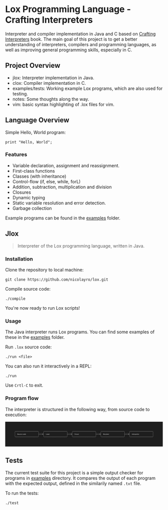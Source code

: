 # Lox Programming Language - Crafting Interpreters

Interpreter and compiler implementation in Java and C based on [Crafting Interpreters](https://craftinginterpreters.com/introduction.html) book. The main goal of this project is to get a better understanding of interpreters, compilers and programming languages, as well as improving general programming skills, especially in C.

## Project Overview

- jlox: Interpreter implementation in Java.
- clox: Compiler implementation in C.
- examples/tests: Working example Lox programs, which are also used for testing.
- notes: Some thoughts along the way.
- vim: basic syntax highlighting of .lox files for vim.

## Language Overview

Simple Hello, World program:
```lox
print "Hello, World";
```

### Features
- Variable declaration, assignment and reassignment.
- First-class functions
- Classes (with inheritance)
- Control-flow (if, else, while, forL)
- Addition, subtraction, multiplication and division
- Closures
- Dynamic typing
- Static variable resolution and error detection.
- Garbage collection

Example programs can be found in the [examples](examples) folder.

## Jlox

> Interpreter of the Lox programming language, written in Java.

### Installation

Clone the repository to local machine:
```shell
git clone https://github.com/nicolayro/lox.git
```

Compile source code:
```shell
./compile
```

You're now ready to run Lox scripts!

### Usage

The Java interpreter runs Lox programs. You can find some examples of these
in the [examples](examples) folder.

Run `.lox` source code:
```shell
./run <file>
```

You can also run it interactively in a REPL:
```shell
./run
```
Use `Crtl-C`  to exit.

### Program flow
The interpreter is structured in the following way, from source code to execution:

<img alt="flow.png|50" src="flow.png" width="600"/>


## Tests

 The current test suite for this project is a simple output checker for programs in [examples](examples) directory.
 It compares the output of each program with the expected output, defined in the similarily named
 `.txt` file.

To run the tests:

 ```shell
 ./test
 ```

